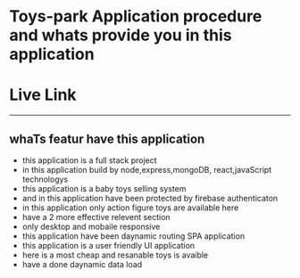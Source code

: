 # Toys-park Application procedure and whats provide you in this application

# Live Link 
  
<hr>

## whaTs featur have this application 
* this application is a full stack project
* in this application build by node,express,mongoDB, react,javaScript technologys
* this application is a baby toys selling system
* and in this application have been protected by firebase authenticaton
* in this application only action figure toys are available here 
* have a  2 more effective relevent section 
* only desktop and mobaile responsive
* this application have been daynamic routing SPA application
* this application is a user friendly UI application
*  here is a most cheap and resanable toys is avaible
* have a done daynamic data load